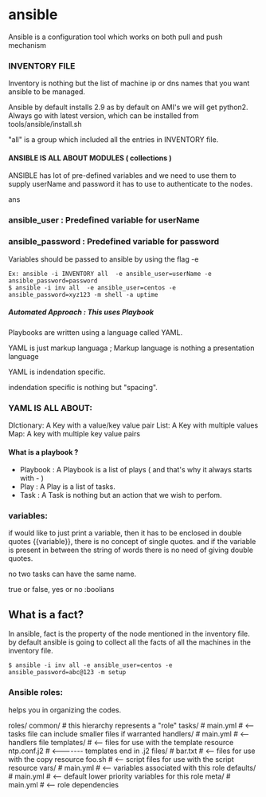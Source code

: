 # ansible

Ansible is a configuration tool which works on both pull and push mechanism


### INVENTORY FILE

Inventory is nothing but the list of machine ip or dns names that you want ansible to be managed.

Ansible by default installs 2.9 as by default on AMI's we will get python2.
Always go with latest version, which can be installed from tools/ansible/install.sh

"all" is a group which included all the entries in INVENTORY file.

#### ANSIBLE IS ALL ABOUT MODULES ( collections )

ANSIBLE has lot of pre-defined variables and we need to use them to supply userName and password it has to use to authenticate to the nodes.

ans
### ansible_user     : Predefined variable for userName 
### ansible_password : Predefined variable for password  
Variables should be passed to ansible by using the flag -e

    Ex: ansible -i INVENTORY all  -e ansible_user=userName -e ansible_password=password 
    $ ansible -i inv all  -e ansible_user=centos -e ansible_password=xyz123 -m shell -a uptime


##### Automated Approach : This uses Playbook
Playbooks are written using a language called YAML.

YAML is just  markup languaga ; Markup language is nothing a presentation language

YAML is indendation specific.

indendation specific is nothing but "spacing".


### YAML IS ALL ABOUT:
DIctionary: A Key with a value/key value pair
List: A Key with multiple values
Map: A key with multiple key value pairs

#### What is a playbook ?
* Playbook : A Playbook is a list of plays ( and that's why it always starts with - )
* Play     : A Play is a list of tasks.
* Task     : A Task is nothing but an action that we wish to perfom.

### variables: 

if would like to just print a variable, then it has to be enclosed in double quotes {{variable}}, there is no concept of single quotes.
and if the variable is present in between the string of words there is no need of giving double quotes.

no two tasks can have the same name.



true or false, yes or no :boolians

## What is a fact?

In ansible, fact is the property of the node mentioned in the inventory file. by default ansible is going to collect all the facts of all the machines in the inventory file.

    $ ansible -i inv all -e ansible_user=centos -e ansible_password=abc@123 -m setup

### Ansible roles:
helps you in organizing the codes.

roles/
    common/               # this hierarchy represents a "role"
        tasks/            #
            main.yml      #  <-- tasks file can include smaller files if warranted
        handlers/         #
            main.yml      #  <-- handlers file
        templates/        #  <-- files for use with the template resource
            ntp.conf.j2   #  <------- templates end in .j2
        files/            #
            bar.txt       #  <-- files for use with the copy resource
            foo.sh        #  <-- script files for use with the script resource
        vars/             #
            main.yml      #  <-- variables associated with this role
        defaults/         #
            main.yml      #  <-- default lower priority variables for this role
        meta/             #
            main.yml      #  <-- role dependencies